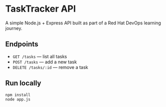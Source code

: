 # TaskTracker API

A simple Node.js + Express API built as part of a Red Hat DevOps learning journey.

## Endpoints

- `GET /tasks` — list all tasks
- `POST /tasks` — add a new task
- `DELETE /tasks/:id` — remove a task

## Run locally

```bash
npm install
node app.js
```
